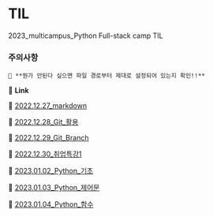 # **TIL** 
2023_multicampus_Python Full-stack camp TIL

### **주의사항**
`📁 **뭔가 안된다 싶으면 파일 경로부터 제대로 설정되어 있는지 확인!!**`

📘 **Link**

📄 [2022.12.27_markdown](https://github.com/zzgh06/TIL/blob/master/markdown.md)

📄 [2022.12.28_Git_활용](https://github.com/zzgh06/TIL/blob/master/Git.md)

📄 [2022.12.29_Git_Branch](https://github.com/zzgh06/TIL/blob/master/GitBranch.md)

📄 [2022.12.30_취업특강1](https://github.com/zzgh06/TIL/blob/master/%EC%B7%A8%EC%97%85%ED%8A%B9%EA%B0%951.md)

📄 [2023.01.02_Python_기초](https://github.com/zzgh06/TIL/blob/master/python%EA%B8%B0%EC%B4%88.md)

📄 [2023.01.03_Python_제어문](https://github.com/zzgh06/TIL/blob/master/python_%EC%A0%9C%EC%96%B4%EB%AC%B8.md)

📄 [2023.01.04_Python_함수](https://github.com/zzgh06/TIL/blob/master/python_%ED%95%A8%EC%88%98.md)